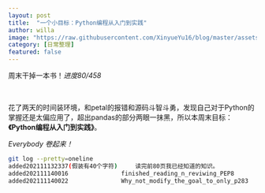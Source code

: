 ```yaml
---
layout: post
title:  "一个小目标：Python编程从入门到实践"
author: willa
image: "https://raw.githubusercontent.com/XinyueYu16/blog/master/assets/images/pythonnnnn.png"
category: [日常整理]
featured: false
---
```


周末干掉一本书！*进度80/458*



<br>

花了两天的时间装环境，和petal的报错和源码斗智斗勇，发现自己对于Python的掌握还是太偏应用了，超出pandas的部分两眼一抹黑，所以本周末目标：**《Python编程从入门到实践》**。

*Everybody 卷起来！*



```bash
git log --pretty=oneline 
added202111132337(假装有40个字符)		读完前80页我已经知道的知识。
added202111140016				finished_reading_n_reviwing_PEP8 
added202111140022				Why_not_modify_the_goal_to_only_p283
```

